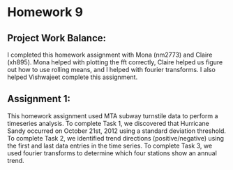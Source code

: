 # Homework 9

## Project Work Balance:

I completed this homework assignment with Mona (nm2773) and Claire (xh895). Mona helped with plotting the fft correctly, 
Claire helped us figure out how to use rolling means, and I helped with fourier transforms. I also helped Vishwajeet complete this assignment.

## Assignment 1:

This homework assignment used MTA subway turnstile data to perform a timeseries analysis. To complete Task 1, we discovered 
that Hurricane Sandy occurred on October 21st, 2012 using a standard deviation threshold. To complete Task 2, we identified 
trend directions (positive/negative) using the first and last data entries in the time series. To complete Task 3, we used 
fourier transforms to determine which four stations show an annual trend. 

